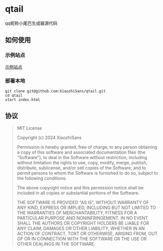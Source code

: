 # qtail
qq昵称小尾巴生成器源代码  
  
## 如何使用
### 示例站点
[示例站点](https://xiaozhisans.github.io/qtail)
  
### 部署本地
`git clone git@github.com:XiaozhiSans/qtail.git`  
`cd qtail`  
`start index.html`  
  
## 协议
>
> MIT License
>
> Copyright (c) 2024 XiaozhiSans
>
> Permission is hereby granted, free of charge, to any person obtaining a copy
> of this software and associated documentation files (the "Software"), to deal
> in the Software without restriction, including without limitation the rights
> to use, copy, modify, merge, publish, distribute, sublicense, and/or sell
> copies of the Software, and to permit persons to whom the Software is
> furnished to do so, subject to the following conditions:
>
> The above copyright notice and this permission notice shall be included in all
> copies or substantial portions of the Software.
>
> THE SOFTWARE IS PROVIDED "AS IS", WITHOUT WARRANTY OF ANY KIND, EXPRESS OR
> IMPLIED, INCLUDING BUT NOT LIMITED TO THE WARRANTIES OF MERCHANTABILITY,
> FITNESS FOR A PARTICULAR PURPOSE AND NONINFRINGEMENT. IN NO EVENT SHALL THE
> AUTHORS OR COPYRIGHT HOLDERS BE LIABLE FOR ANY CLAIM, DAMAGES OR OTHER
> LIABILITY, WHETHER IN AN ACTION OF CONTRACT, TORT OR OTHERWISE, ARISING FROM,
> OUT OF OR IN CONNECTION WITH THE SOFTWARE OR THE USE OR OTHER DEALINGS IN THE
> SOFTWARE.
>